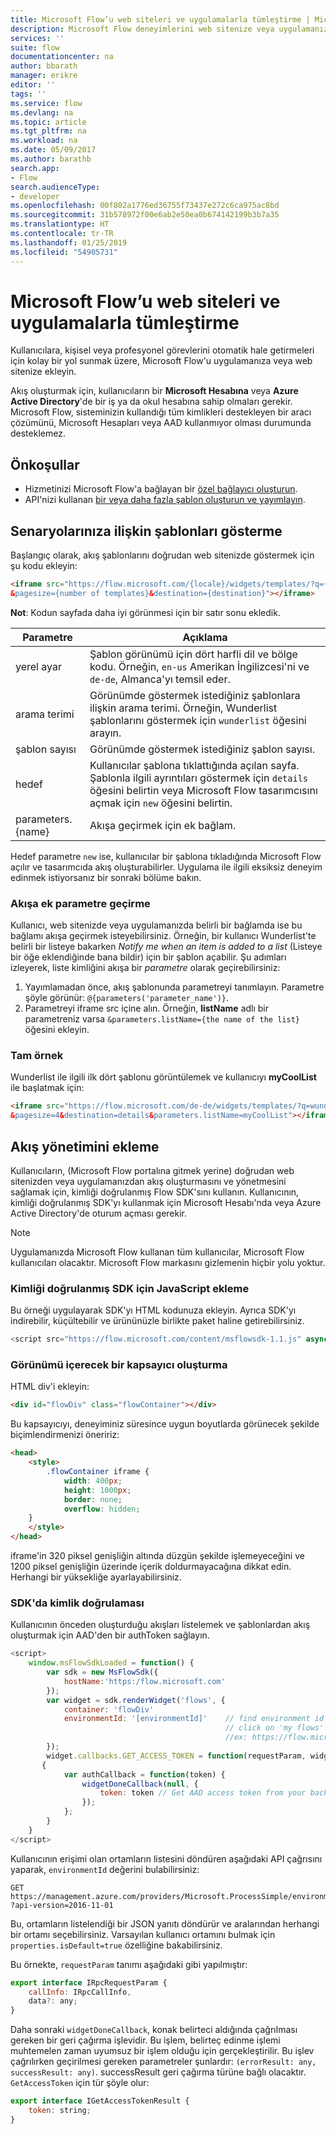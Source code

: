 ```yaml
---
title: Microsoft Flow’u web siteleri ve uygulamalarla tümleştirme | Microsoft Docs
description: Microsoft Flow deneyimlerini web sitenize veya uygulamanıza ekleyin.
services: ''
suite: flow
documentationcenter: na
author: bbarath
manager: erikre
editor: ''
tags: ''
ms.service: flow
ms.devlang: na
ms.topic: article
ms.tgt_pltfrm: na
ms.workload: na
ms.date: 05/09/2017
ms.author: barathb
search.app:
- Flow
search.audienceType:
- developer
ms.openlocfilehash: 00f802a1776ed36755f73437e272c6ca975ac8bd
ms.sourcegitcommit: 31b578972f00e6ab2e50ea0b674142199b3b7a35
ms.translationtype: HT
ms.contentlocale: tr-TR
ms.lasthandoff: 01/25/2019
ms.locfileid: "54905731"
---
```

# <a name="integrate-microsoft-flow-with-websites-and-apps"></a>Microsoft Flow’u web siteleri ve uygulamalarla tümleştirme
Kullanıcılara, kişisel veya profesyonel görevlerini otomatik hale getirmeleri için kolay bir yol sunmak üzere, Microsoft Flow'u uygulamanıza veya web sitenize ekleyin.

Akış oluşturmak için, kullanıcıların bir **Microsoft Hesabına** veya **Azure Active Directory**'de bir iş ya da okul hesabına sahip olmaları gerekir. Microsoft Flow, sisteminizin kullandığı tüm kimlikleri destekleyen bir aracı çözümünü, Microsoft Hesapları veya AAD kullanmıyor olması durumunda desteklemez.

## <a name="prerequisites"></a>Önkoşullar
* Hizmetinizi Microsoft Flow'a bağlayan bir [özel bağlayıcı oluşturun](register-custom-api.md).
* API'nizi kullanan [bir veya daha fazla şablon oluşturun ve yayımlayın](../publish-a-template.md).

## <a name="show-templates-for-your-scenarios"></a>Senaryolarınıza ilişkin şablonları gösterme
Başlangıç olarak, akış şablonlarını doğrudan web sitenizde göstermek için şu kodu ekleyin:

```html
<iframe src="https://flow.microsoft.com/{locale}/widgets/templates/?q={search term}
&pagesize={number of templates}&destination={destination}"></iframe>
```

**Not**: Kodun sayfada daha iyi görünmesi için bir satır sonu ekledik.

| Parametre | Açıklama |
| --- | --- |
| yerel ayar |Şablon görünümü için dört harfli dil ve bölge kodu. Örneğin, `en-us` Amerikan İngilizcesi'ni ve `de-de`, Almanca'yı temsil eder. |
| arama terimi |Görünümde göstermek istediğiniz şablonlara ilişkin arama terimi. Örneğin, Wunderlist şablonlarını göstermek için `wunderlist` öğesini arayın. |
| şablon sayısı |Görünümde göstermek istediğiniz şablon sayısı. |
| hedef |Kullanıcılar şablona tıklattığında açılan sayfa. Şablonla ilgili ayrıntıları göstermek için `details` öğesini belirtin veya Microsoft Flow tasarımcısını açmak için `new` öğesini belirtin. |
| parameters.{name} |Akışa geçirmek için ek bağlam. |

Hedef parametre `new` ise, kullanıcılar bir şablona tıkladığında Microsoft Flow açılır ve tasarımcıda akış oluşturabilirler. Uygulama ile ilgili eksiksiz deneyim edinmek istiyorsanız bir sonraki bölüme bakın.

### <a name="passing-additional-parameters-to-the-flow"></a>Akışa ek parametre geçirme
Kullanıcı, web sitenizde veya uygulamanızda belirli bir bağlamda ise bu bağlamı akışa geçirmek isteyebilirsiniz. Örneğin, bir kullanıcı Wunderlist'te belirli bir listeye bakarken *Notify me when an item is added to a list* (Listeye bir öğe eklendiğinde bana bildir) için bir şablon açabilir. Şu adımları izleyerek, liste kimliğini akışa bir *parametre* olarak geçirebilirsiniz:

1. Yayımlamadan önce, akış şablonunda parametreyi tanımlayın. Parametre şöyle görünür: `@{parameters('parameter_name')}`.
2. Parametreyi iframe src içine alın. Örneğin, **listName** adlı bir parametreniz varsa `&parameters.listName={the name of the list}` öğesini ekleyin.

### <a name="full-sample"></a>Tam örnek
Wunderlist ile ilgili ilk dört şablonu görüntülemek ve kullanıcıyı **myCoolList** ile başlatmak için:

```html
<iframe src="https://flow.microsoft.com/de-de/widgets/templates/?q=wunderlist
&pagesize=4&destination=details&parameters.listName=myCoolList"></iframe>
```

## <a name="embed-the-management-of-flows"></a>Akış yönetimini ekleme
Kullanıcıların, (Microsoft Flow portalına gitmek yerine) doğrudan web sitenizden veya uygulamanızdan akış oluşturmasını ve yönetmesini sağlamak için, kimliği doğrulanmış Flow SDK'sını kullanın. Kullanıcının, kimliği doğrulanmış SDK'yı kullanmak için Microsoft Hesabı'nda veya Azure Active Directory'de oturum açması gerekir.

> [!NOTE]
> Uygulamanızda Microsoft Flow kullanan tüm kullanıcılar, Microsoft Flow kullanıcıları olacaktır. Microsoft Flow markasını gizlemenin hiçbir yolu yoktur.
> 
> 

### <a name="include-the-javascript-for-the-authenticated-sdk"></a>Kimliği doğrulanmış SDK için JavaScript ekleme
Bu örneği uygulayarak SDK'yı HTML kodunuza ekleyin. Ayrıca SDK'yı indirebilir, küçültebilir ve ürününüzle birlikte paket haline getirebilirsiniz.

```javascript
<script src="https://flow.microsoft.com/content/msflowsdk-1.1.js" async defer></script>
```

### <a name="create-a-container-to-contain-the-view"></a>Görünümü içerecek bir kapsayıcı oluşturma
HTML div'i ekleyin:

```html
<div id="flowDiv" class="flowContainer"></div>
```

Bu kapsayıcıyı, deneyiminiz süresince uygun boyutlarda görünecek şekilde biçimlendirmenizi öneririz:

```html
<head>
    <style>
        .flowContainer iframe {
            width: 400px;
            height: 1000px;
            border: none;
            overflow: hidden;
    }
    </style>
</head>
```

iframe'in 320 piksel genişliğin altında düzgün şekilde işlemeyeceğini ve 1200 piksel genişliğin üzerinde içerik doldurmayacağına dikkat edin. Herhangi bir yüksekliğe ayarlayabilirsiniz.

### <a name="authentication-against-the-sdk"></a>SDK'da kimlik doğrulaması
Kullanıcının önceden oluşturduğu akışları listelemek ve şablonlardan akış oluşturmak için AAD'den bir authToken sağlayın.

```javascript
<script>
    window.msFlowSdkLoaded = function() {
        var sdk = new MsFlowSdk({
            hostName:'https:/flow.microsoft.com'
        });
        var widget = sdk.renderWidget('flows', {
            container: 'flowDiv'
            environmentId: '[environmentId]'    // find environment id from browser URL when you 
                                                // click on 'my flows'
                                                //ex: https://flow.microsoft.com/manage/environments/[environmentId]/flows
        });
        widget.callbacks.GET_ACCESS_TOKEN = function(requestParam, widgetDoneCallback)
       {
            var authCallback = function(token) {
                widgetDoneCallback(null, {
                    token: token // Get AAD access token from your backend system
                });
            };
        }
    }
</script>
```

Kullanıcının erişimi olan ortamların listesini döndüren aşağıdaki API çağrısını yaparak, `environmentId` değerini bulabilirsiniz:

```http
GET https://management.azure.com/providers/Microsoft.ProcessSimple/environments
?api-version=2016-11-01 
```

Bu, ortamların listelendiği bir JSON yanıtı döndürür ve aralarından herhangi bir ortamı seçebilirsiniz. Varsayılan kullanıcı ortamını bulmak için `properties.isDefault=true` özelliğine bakabilirsiniz.

Bu örnekte, `requestParam` tanımı aşağıdaki gibi yapılmıştır:

```javascript
export interface IRpcRequestParam {
    callInfo: IRpcCallInfo,
    data?: any;
}
```

Daha sonraki `widgetDoneCallback`, konak belirteci aldığında çağrılması gereken bir geri çağırma işlevidir. Bu işlem, belirteç edinme işlemi muhtemelen zaman uyumsuz bir işlem olduğu için gerçekleştirilir. Bu işlev çağrılırken geçirilmesi gereken parametreler şunlardır: `(errorResult: any, successResult: any)`. successResult geri çağırma türüne bağlı olacaktır. `GetAccessToken` için tür şöyle olur:

```javascript
export interface IGetAccessTokenResult {
    token: string;
}
```
